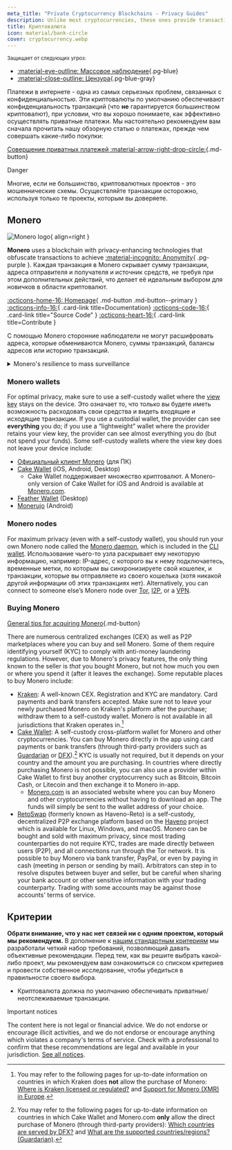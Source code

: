 ```yaml
---
meta_title: "Private Cryptocurrency Blockchains - Privacy Guides"
description: Unlike most cryptocurrencies, these ones provide transaction privacy by default. Monero is our top choice for obfuscating transaction information.
title: Криптовалюта
icon: material/bank-circle
cover: cryptocurrency.webp
---
```


<small>Защищает от следующих угроз:</small>

- [:material-eye-outline: Массовое наблюдение](basics/common-threats.md#mass-surveillance-programs ""){.pg-blue}
- [:material-close-outline: Цензура](basics/common-threats.md#avoiding-censorship ""){.pg-blue-gray}

Платежи в интернете - одна из самых серьезных проблем, связанных с конфиденциальностью. Эти криптовалюты по умолчанию обеспечивают конфиденциальность транзакций (что **не** гарантируется большинством криптовалют), при условии, что вы хорошо понимаете, как эффективно осуществлять приватные платежи. Мы настоятельно рекомендуем вам сначала прочитать нашу обзорную статью о платежах, прежде чем совершать какие-либо покупки:

[Совершение приватных платежей :material-arrow-right-drop-circle:](advanced/payments.md ""){.md-button}

<div class="admonition danger" markdown>
<p class="admonition-title">Danger</p>

Многие, если не большинство, криптовалютных проектов - это мошеннические схемы. Осуществляйте транзакции осторожно, используя только те проекты, которым вы доверяете.

</div>

## Monero

<div class="admonition recommendation" markdown>

![Monero logo](assets/img/cryptocurrency/monero.svg){ align=right }

**Monero** uses a blockchain with privacy-enhancing technologies that obfuscate transactions to achieve [:material-incognito: Anonymity](basics/common-threats.md#anonymity-vs-privacy){ .pg-purple }. Каждая транзакция в Monero скрывает сумму транзакции, адреса отправителя и получателя и источник средств, не требуя при этом дополнительных действий, что делает её идеальным выбором для новичков в области криптовалют.

[:octicons-home-16: Homepage](https://getmonero.org){ .md-button .md-button--primary }
[:octicons-info-16:](https://getmonero.org/resources/user-guides){ .card-link title=Documentation}
[:octicons-code-16:](https://github.com/monero-project/monero){ .card-link title="Source Code" }
[:octicons-heart-16:](https://getmonero.org/get-started/contributing){ .card-link title=Contribute }

</details>

</div>

С помощью Monero сторонние наблюдатели не могут расшифровать адреса, которые обмениваются Monero, суммы транзакций, балансы адресов или историю транзакций.

<details class="info" markdown>
<summary>Monero's resilience to mass surveillance</summary>

In August 2021, CipherTrace [announced](https://web.archive.org/web/20240223224846/https://ciphertrace.com/enhanced-monero-tracing) enhanced Monero tracing capabilities for government agencies. Публичные сообщения показывают, что сеть по борьбе с финансовыми преступлениями министерства финансов США [лицензировала](https://sam.gov/opp/d12cbe9afbb94ca68006d0f006d355ac/view) "модуль Monero" CipherTrace в конце 2022 года.

Конфиденциальность графа транзакций Monero ограничена его относительно небольшими кольцевыми подписями, особенно против персональных атак. Monero's privacy features have also been [called into question](https://web.archive.org/web/20180331203053/https://wired.com/story/monero-privacy) by some security researchers, and a number of severe vulnerabilities have been found and patched in the past, so the claims made by organizations like CipherTrace are not out of the question. Хотя маловероятно, что существуют инструменты массового наблюдения за Monero, как это происходит с Bitcoin и другими криптовалютами, несомненно инструменты отслеживания помогают проводить персональные расследования.

В конечном итоге Monero является самым сильным претендентом на звание криптовалюты, обеспечивающей конфиденциальность, но ее заявления о конфиденциальности **не** были окончательно доказаны тем или иным способом. Необходимо больше времени и исследований, чтобы оценить, достаточно ли устойчива Monero к атакам, чтобы всегда обеспечивать достаточную конфиденциальность.

</details>

### Monero wallets

For optimal privacy, make sure to use a self-custody wallet where the [view key](https://getmonero.org/resources/moneropedia/viewkey.html) stays on the device. Это означает то, что только вы будете иметь возможность расходовать свои средства и видеть входящие и исходящие транзакции. If you use a custodial wallet, the provider can see **everything** you do; if you use a “lightweight” wallet where the provider retains your view key, the provider can see almost everything you do (but not spend your funds). Some self-custody wallets where the view key does not leave your device include:

- [Официальный клиент Monero](https://getmonero.org/ru/downloads/) (для ПК)
- [Cake Wallet](https://cakewallet.com) (iOS, Android, Desktop)
    - Cake Wallet поддерживает множество криптовалют. A Monero-only version of Cake Wallet for iOS and Android is available at [Monero.com](https://monero.com).
- [Feather Wallet](https://featherwallet.org) (Desktop)
- [Monerujo](https://monerujo.io) (Android)

### Monero nodes

For maximum privacy (even with a self-custody wallet), you should run your own Monero node called the [Monero daemon](https://docs.getmonero.org/interacting/monerod-reference), which is included in the [CLI wallet](https://getmonero.org/downloads/#cli). Использование чьего-то узла раскрывает ему некоторую информацию, например: IP-адрес, с которого вы к нему подключаетесь, временные метки, по которым вы синхронизируете свой кошелек, и транзакции, которые вы отправляете из своего кошелька (хотя никакой другой информации об этих транзакциях нет). Alternatively, you can connect to someone else’s Monero node over [Tor](alternative-networks.md#tor), [I2P](alternative-networks.md#i2p-the-invisible-internet-project), or a [VPN](vpn.md).

### Buying Monero

[General tips for acquiring Monero](advanced/payments.md#acquisition ""){.md-button}

There are numerous centralized exchanges (CEX) as well as P2P marketplaces where you can buy and sell Monero. Some of them require identifying yourself (KYC) to comply with anti-money laundering regulations. However, due to Monero's privacy features, the only thing known to the seller is *that* you bought Monero, but not how much you own or where you spend it (after it leaves the exchange). Some reputable places to buy Monero include:

- [Kraken](https://kraken.com): A well-known CEX. Registration and KYC are mandatory. Card payments and bank transfers accepted. Make sure not to leave your newly purchased Monero on Kraken's platform after the purchase; withdraw them to a self-custody wallet. Monero is not available in all jurisdictions that Kraken operates in.[^1]
- [Cake Wallet](https://cakewallet.com): A self-custody cross-platform wallet for Monero and other cryptocurrencies. You can buy Monero directly in the app using card payments or bank transfers (through third-party providers such as [Guardarian](https://guardarian.com) or [DFX](https://dfx.swiss)).[^2] KYC is usually not required, but it depends on your country and the amount you are purchasing. In countries where directly purchasing Monero is not possible, you can also use a provider within Cake Wallet to first buy another cryptocurrency such as Bitcoin, Bitcoin Cash, or Litecoin and then exchange it to Monero in-app.
    - [Monero.com](https://monero.com) is an associated website where you can buy Monero and other cryptocurrencies without having to download an app. The funds will simply be sent to the wallet address of your choice.
- [RetoSwap](https://retoswap.com) (formerly known as Haveno-Reto) is a self-custody, decentralized P2P exchange platform based on the [Haveno](https://haveno.exchange) project which is available for Linux, Windows, and macOS. Monero can be bought and sold with maximum privacy, since most trading counterparties do not require KYC, trades are made directly between users (P2P), and all connections run through the Tor network. It is possible to buy Monero via bank transfer, PayPal, or even by paying in cash (meeting in person or sending by mail). Arbitrators can step in to resolve disputes between buyer and seller, but be careful when sharing your bank account or other sensitive information with your trading counterparty. Trading with some accounts may be against those accounts' terms of service.

## Критерии

**Обрати внимание, что у нас нет связей ни с одним проектом, который мы рекомендуем.** В дополнение к [нашим стандартным критериям](about/criteria.md) мы разработали четкий набор требований, позволяющий давать объективные рекомендации. Перед тем, как вы решите выбрать какой-либо проект, мы рекомендуем вам ознакомиться со списком критериев и провести собственное исследование, чтобы убедиться в правильности своего выбора.

- Криптовалюта должна по умолчанию обеспечивать приватные/неотслеживаемые транзакции.

<div class="admonition tip" markdown>
<p class="admonition-title">Important notices</p>

The content here is not legal or financial advice. We do not endorse or encourage illicit activities, and we do not endorse or encourage anything which violates a company's terms of service. Check with a professional to confirm that these recommendations are legal and available in your jurisdiction. [See all notices](about/notices.md).

</div>

[^1]: You may refer to the following pages for up-to-date information on countries in which Kraken does **not** allow the purchase of Monero: [Where is Kraken licensed or regulated?](https://support.kraken.com/hc/en-us/articles/where-is-kraken-licensed-or-regulated) and [Support for Monero (XMR) in Europe](https://support.kraken.com/hc/en-us/articles/support-for-monero-xmr-in-europe).
[^2]: You may refer to the following pages for up-to-date information on countries in which Cake Wallet and Monero.com **only** allow the direct purchase of Monero (through third-party providers): [Which countries are served by DFX?](https://docs.dfx.swiss/en/faq.html#which-countries-are-served-by-dfx) and [What are the supported countries/regions? (Guardarian)](https://guardarian.freshdesk.com/support/solutions/articles/80001151826-what-are-the-supported-countries-regions).
